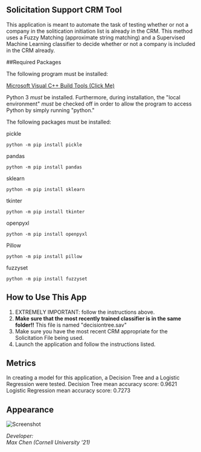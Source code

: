 ## Solicitation Support CRM Tool

This application is meant to automate the task of testing whether or not a company in the solitication initiation list is already in the CRM. 
This method uses a Fuzzy Matching (approximate string matching) and a Supervised Machine Learning classifier to decide whether or not a company is included in the CRM already.

##Required Packages

The following program must be installed:

<a href="https://visualstudio.microsoft.com/downloads/#build-tools-for-visual-studio-2017">Microsoft Visual C++ Build Tools (Click Me)</a>

Python 3 *must* be installed. Furthermore, during installation, the "local environment" *must* be checked off in order to allow the program to access Python by simply running "python."

The following packages must be installed:

pickle

	python -m pip install pickle

pandas
	
	python -m pip install pandas

sklearn

	python -m pip install sklearn

tkinter

	python -m pip install tkinter

openpyxl

	python -m pip install openpyxl

Pillow

	python -m pip install pillow

fuzzyset

	python -m pip install fuzzyset



## **How to Use This App**

1. EXTREMELY IMPORTANT: follow the instructions above.
2. <strong>Make sure that the most recently trained classifier is in the same folder!!</strong> This file is named "decisiontree.sav"
3. Make sure you have the most recent CRM appropriate for the Solicitation File being used.
4. Launch the application and follow the instructions listed.

## Metrics
In creating a model for this application, a Decision Tree and a Logistic Regression were tested.
Decision Tree mean accuracy score: 0.9621
Logistic Regression mean accuracy score: 0.7273

## Appearance

![Screenshot](/image/gui-screenshot.png)

*Developer:*<br/>
*Max Chen (Cornell University '21)*








